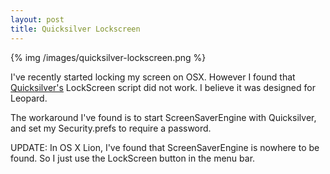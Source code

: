 ```yaml
---
layout: post
title: Quicksilver Lockscreen
---
```


{% img /images/quicksilver-lockscreen.png %}

I've recently started locking my screen on OSX. However I found that [Quicksilver's](http://qsapp.com) LockScreen script did not work. I believe it was designed for Leopard.

The workaround I've found is to start ScreenSaverEngine with Quicksilver, and set my Security.prefs to require a password.

UPDATE: In OS X Lion, I've found that ScreenSaverEngine is nowhere to be found.  So I just use the LockScreen button in the menu bar.
